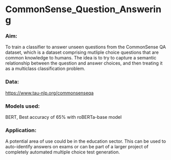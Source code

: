 # CommonSense_Question_Answering
### Aim: 
To train a classifier to answer unseen questions from the CommonSense QA dataset, which is a dataset comprising mutliple choice questions that are common knowledge to humans. The idea is to try to capture a semantic relationship between the question and answer choices, and then treating it as a multiclass classification problem.

### Data: 
https://www.tau-nlp.org/commonsenseqa

### Models used: 
BERT, Best accuracy of 65% with roBERTa-base model

### Application: 
A potential area of use could be in the education sector. This can be used to auto-identify answers on exams or can be part of a larger project of completely automated multiple choice test generation.
